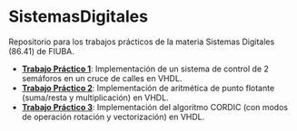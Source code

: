 # SistemasDigitales

Repositorio para los trabajos prácticos de la materia Sistemas Digitales (86.41) de FIUBA.

- [**Trabajo Práctico 1**](https://github.com/dgayet/SistemasDigitales/blob/main/TP1/TP1_Gayet.pdf): Implementación de un sistema de control de 2 semáforos en un cruce de calles en VHDL. 
- [**Trabajo Práctico 2**](https://github.com/dgayet/SistemasDigitales/blob/main/TP2/TP2.pdf): Implementación de aritmética de punto flotante (suma/resta y multiplicación) en VHDL.
- [**Trabajo Práctico 3**](https://github.com/dgayet/SistemasDigitales/blob/main/TP3/TP3_gayet.pdf): Implementación del algoritmo CORDIC (con modos de operación rotación y vectorización) en VHDL.
